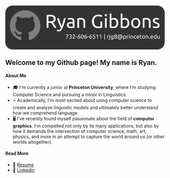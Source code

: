 <p align="center">
<img src="profile-rg.png" title="Profile Banner" align="center">
</p>

## Welcome to my Github page! My name is Ryan.
#### About Me
- 🎓 I'm currently a junior at **Princeton University**, where I'm studying Computer Science and pursuing a minor in Linguistics.
- ⭐️ Academically, I'm most excited about using computer science to create and analyze linguistic models and ultimately better understand how we comprehend language. 
- 🖥 I've recently found myself passionate about the field of **computer graphics**. I'm compelled not only by its many applications, but also by how it demands the intersection of computer science, math, art, physics, and more in an attempt to capture the world around us (or other worlds altogether).
#### Read More
- 💬 <a href="10-5 Resume RG.pdf" download>Resume</a>
- 🤝 <a href="https://www.linkedin.com/in/ryanjamesgibbons/"> LinkedIn </a>


<!--
**Ryan-Gibbons/Ryan-Gibbons** is a ✨ _special_ ✨ repository because its `README.md` (this file) appears on your GitHub profile.

Here are some ideas to get you started:

- 🔭 I’m currently working on ...
- 🌱 I’m currently learning ...
- 👯 I’m looking to collaborate on ...
- 🤔 I’m looking for help with ...
- 💬 Ask me about ...
- 📫 How to reach me: ...
- 😄 Pronouns: ...
- ⚡ Fun fact: ...
-->
